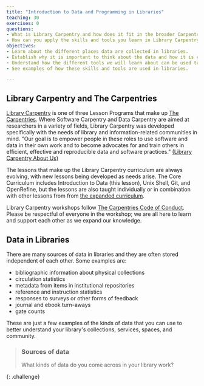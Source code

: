 ```yaml
---
title: "Introduction to Data and Programming in Libraries"
teaching: 30
exercises: 0
questions:
- What is Library Carpentry and how does it fit in the broader Carpentries organization?
- How can you apply the skills and tools you learn in Library Carpentry in your work? 
objectives:
- Learn about the different places data are collected in libraries.
- Establish why it is important to think about the data and how it is collected and stored.
- Understand how the different tools we will learn about can be used together to make your work easier.
- See examples of how these skills and tools are used in libraries.

---
```


## Library Carpentry and The Carpentries

[Library Carpentry](https://librarycarpentry.org/) is one of three Lesson Programs that make up [The Carpentries](https://carpentries.org/). Where Software Carpentry and Data Carpentry are aimed at researchers in a variety of fields, Library Carpentry was developed specifically with the needs of library and information-related communities in mind. "Our goal is to empower people in these roles to use software and data in their own work and to become advocates for and train others in efficient, effective and reproducible data and software practices." [(Library Carpentry About Us)](https://librarycarpentry.org/about/)

The lessons that make up the Library Carpentry curriculum are always evolving, with new lessons being developed as needs arise. The Core Curriculum includes Introduction to Data (this lesson), Unix Shell, Git, and OpenRefine, but the lessons are also taught individually or in combination with other lessons from from [the expanded curriculum](https://librarycarpentry.org/lessons/). 

Library Carpentry workshops follow [The Carpentries Code of Conduct](https://docs.carpentries.org/topic_folders/policies/code-of-conduct.html). Please be respectful of everyone in the workshop; we are all here to learn and support each other as we expand our knowledge.

## Data in Libraries

There are many sources of data in libraries and they are often stored independent of each other. Some examples are:
- bibliographic information about physical collections
- circulation statistics
- metadata from items in institutional repositories
- reference and instruction statistics
- responses to surveys or other forms of feedback 
- journal and ebook turn-aways
- gate counts

These are just a few examples of the kinds of data that you can use to better understand your library's collections, services, spaces, and community.

> ### Sources of data
> What kinds of data do you come across in your library work?
>
{: .challenge}
















